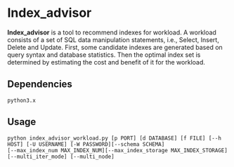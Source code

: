 # Index_advisor
**Index_advisor** is a tool to recommend indexes for workload. A workload consists
of a set of SQL data manipulation statements, i.e., Select, Insert, Delete and Update.
First, some candidate indexes are generated based on query syntax and database
statistics. Then the optimal index set is determined by estimating the cost and
benefit of it for the workload.

## Dependencies

    python3.x

## Usage

    python index_advisor_workload.py [p PORT] [d DATABASE] [f FILE] [--h HOST] [-U USERNAME] [-W PASSWORD][--schema SCHEMA]
    [--max_index_num MAX_INDEX_NUM][--max_index_storage MAX_INDEX_STORAGE] [--multi_iter_mode] [--multi_node]

